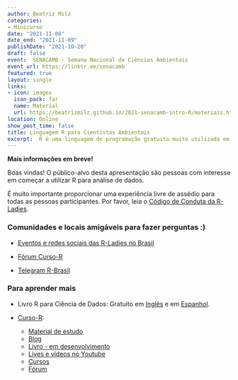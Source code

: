 ```yaml
---
author: Beatriz Milz
categories:
- Minicurso
date: "2021-11-08"
date_end: "2021-11-09"
publishDate: "2021-10-20"
draft: false
event:  SENACAMB - Semana Nacional de Ciências Ambientais
event_url: https://linktr.ee/senacamb
featured: true
layout: single
links:
- icon: images
  icon_pack: far
  name: Material
  url: https://beatrizmilz.github.io/2021-senacamb-intro-R/materiais.html
location: Online
show_post_time: false
title: Linguagem R para Cientistas Ambientais
excerpt:  R é uma linguagem de programação gratuita muito utilizada em pesquisa e em análise de dados, com muito potencial para ser usada para analisar dados ambientais. Neste minicurso, será apresentado uma introdução teórica breve sobre o contexto dessa linguagem de programação e Environmental Data Science (Ciência de Dados Ambientais). Falaremos do ciclo de ciência de dados, apresentaremos alguns conceitos de R básico e  também alguns exemplos com o famoso 'tidyverse', um conjunto de  ferramentas que usamos para trabalhar em cada uma das etapas do ciclo de ciência de dados (como a importação dos dados, arrumação, visualização, criação de relatórios, entre outros).
---
```


**Mais informações em breve!**


Boas vindas!
O público-alvo desta apresentação são pessoas com interesse em começar a utilizar R para análise de dados. 

É muito importante proporcionar uma experiência livre de assédio para todas as pessoas participantes.  Por favor, leia o [Código de Conduta da R-Ladies](https://github.com/rladies/.github/blob/master/CODE_OF_CONDUCT.md#portuguese).



### Comunidades e locais amigáveis para fazer perguntas :)

- [Eventos e redes sociais das R-Ladies no Brasil](https://github.com/R-Ladies-Sao-Paulo/RLadies-Brasil)

- [Fórum Curso-R](https://discourse.curso-r.com/)

- [Telegram R-Brasil](https://t.me/rbrasiloficial)


### Para aprender mais

- Livro R para Ciência de Dados: Gratuito em [Inglês](https://www.curso-r.com/cursos/) e em [Espanhol](https://es.r4ds.hadley.nz/). 

- [Curso-R](https://curso-r.com): 
  - [Material de estudo](http://material.curso-r.com/)
  - [Blog](https://www.curso-r.com/blog/)
  - [Livro - em desenvolvimento](https://livro.curso-r.com/index.html)
  - [Lives e vídeos no Youtube](https://www.youtube.com/c/CursoR6)
  - [Cursos](https://www.curso-r.com/cursos/)
  - [Fórum](https://discourse.curso-r.com/)

